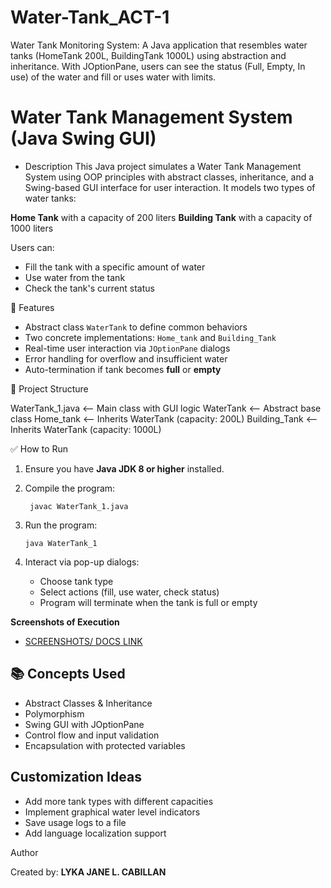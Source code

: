 
# Water-Tank_ACT-1
Water Tank Monitoring System: A Java application that resembles water tanks (HomeTank 200L, BuildingTank 1000L) using abstraction and inheritance. With JOptionPane, users can see the status (Full, Empty, In use) of the water and fill or uses water with limits.

# Water Tank Management System (Java Swing GUI)

- Description
This Java project simulates a Water Tank Management System using OOP principles with abstract classes, inheritance, and a Swing-based GUI interface for user interaction. It models two types of water tanks:

**Home Tank** with a capacity of 200 liters
**Building Tank** with a capacity of 1000 liters

Users can:
* Fill the tank with a specific amount of water
* Use water from the tank
* Check the tank's current status

🌟 Features
* Abstract class `WaterTank` to define common behaviors
* Two concrete implementations: `Home_tank` and `Building_Tank`
* Real-time user interaction via `JOptionPane` dialogs
* Error handling for overflow and insufficient water
* Auto-termination if tank becomes **full** or **empty**

 📂 Project Structure

WaterTank_1.java     <-- Main class with GUI logic
WaterTank            <-- Abstract base class
Home_tank            <-- Inherits WaterTank (capacity: 200L)
Building_Tank        <-- Inherits WaterTank (capacity: 1000L)

 ✅ How to Run

1. Ensure you have **Java JDK 8 or higher** installed.

2. Compile the program:
   ```
    javac WaterTank_1.java
   ```
4. Run the program:
   ```
   java WaterTank_1
   ```
5. Interact via pop-up dialogs:
   
   * Choose tank type
   * Select actions (fill, use water, check status)
   * Program will terminate when the tank is full or empty

**Screenshots of Execution**

+ [SCREENSHOTS/ DOCS LINK](https://docs.google.com/document/d/17w1uYPLXLhJqHFqMM7V_Hde2BxMtXEgY4YbjlSdxmJY/edit?usp=sharing)



## 📚 Concepts Used

* Abstract Classes & Inheritance
* Polymorphism
* Swing GUI with JOptionPane
* Control flow and input validation
* Encapsulation with protected variables


## Customization Ideas

* Add more tank types with different capacities
* Implement graphical water level indicators
* Save usage logs to a file
* Add language localization support



Author

Created by: **LYKA JANE L. CABILLAN**

